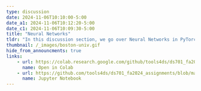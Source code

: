 ```yaml
---
type: discussion
date: 2024-11-06T10:10:00-5:00
date_a1: 2024-11-06T10:12:20-5:00
date_c1: 2024-11-06T10:09:30-5:00
title: "Neural Networks"
tldr: "In this discussion section, we go over Neural Networks in PyTorch."
thumbnail: /_images/boston-univ.gif
hide_from_announcments: true
links: 
    - url: https://colab.research.google.com/github/tools4ds/ds701_fa2024_assignments/blob/main/discussions/discussion11/discussion11-NN.ipynb
      name: Open in Colab
    - url: https://github.com/tools4ds/ds701_fa2024_assignments/blob/main/discussions/discussion11/discussion11-NN.ipynb
      name: Jupyter Notebook
---
```


